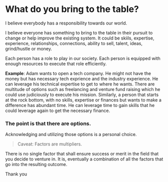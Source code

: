 # What do you bring to the table?

I believe everybody has a responsibility towards our world.

I believe everyone has something to bring to the table in their pursuit to change or help improve the existing system.
It could be skiils, expertise, experience, relationships, connections, ability to sell, talent, ideas, grind/hustle or money.

Each person has a role to play in our society.
Each person is equipped with enough resources to execute that role efficiently.

**Example**:
    Adam wants to open a tech company. He might not have the money but has necessary tech exprience and the industry experience.
    He can leverage his technical expertise to get to where he wants.
    There are multitude of options such as freelancing and venture fund raising which he could use judiciously to execute his mission.
    Similarly, a person that starts at the rock bottom, with no skills, expertise or finances but wants to make a difference has abundant time.
    He can leverage time to gain skills that he could leverage again to get the necessary finance.

### The point is that there are options.
Acknowledging and utilizing those options is a personal choice.

> Caveat: Factors are multipliers.

There is no single factor that shall ensure success or merit in the field that you decide to venture in.
It is, eventually a combination of all the factors that go into the resulting outcome.

Thank you
